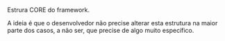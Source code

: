 Estrura CORE do framework.

A ideia é que o desenvolvedor não precise alterar esta estrutura na maior parte dos casos, a não ser, que 
precise de algo muito específico.
